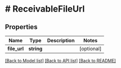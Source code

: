 # # ReceivableFileUrl

## Properties

Name | Type | Description | Notes
------------ | ------------- | ------------- | -------------
**file_url** | **string** |  | [optional]

[[Back to Model list]](../../README.md#models) [[Back to API list]](../../README.md#endpoints) [[Back to README]](../../README.md)
